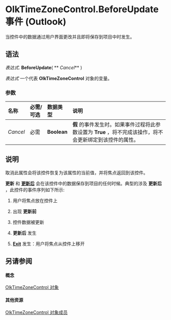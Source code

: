 
# OlkTimeZoneControl.BeforeUpdate 事件 (Outlook)

当控件中的数据通过用户界面更改并且即将保存到项目中时发生。


## 语法

 _表达式_. **BeforeUpdate**( ** _Cancel_** )

 _表达式_ 一个代表 **OlkTimeZoneControl** 对象的变量。


### 参数



|**名称**|**必需/可选**|**数据类型**|**说明**|
|:-----|:-----|:-----|:-----|
| _Cancel_|必需|**Boolean**|**假** 的事件发生时。如果事件过程将此参数设置为 **True** ，将不完成该操作，将不会更新绑定到该控件的属性。|

## 说明

取消此属性会将该控件恢复为该属性的当前值，并将焦点返回到该控件。

 **更新** 和 **[更新后](b34419cd-3df9-6855-032a-8ed7193a82fb.md)** 会在该控件中的数据保存到项目的任何时候。典型的涉及 **更新后** ，此控件的事件序列如下所示:


1. 用户将焦点放在控件上
    
2. 出现 **更新前**
    
3. 控件数据被更新
    
4.  **更新后** 发生
    
5.  **[Exit](da5616c5-97da-6049-4115-5a41d4e28c7b.md)** 发生：用户将焦点从控件上移开
    



## 另请参阅


#### 概念


[OlkTimeZoneControl 对象](2138c4fe-1677-f4f0-1a60-dfac20cc1778.md)
#### 其他资源


[OlkTimeZoneControl 对象成员](350ded4c-0118-c278-dabe-c6139aeba1e9.md)